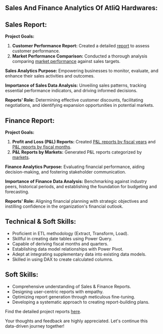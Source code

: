 ## Sales And Finance Analytics Of AtliQ Hardwares:

## Sales Report:

**Project Goals:**

1. **Customer Performance Report:** Created a detailed [report](https://github.com/Bhagwati-hash/Sales-and-Finance-analytics-of-AtliQ-Hardwares/blob/main/Customer%20performance%20report.pdf) to assess customer performance.
2. **Market Performance Comparison:** Conducted a thorough analysis comparing [market performance](https://github.com/Bhagwati-hash/Sales-and-Finance-analytics-of-AtliQ-Hardwares/blob/main/market%20performance%20vs%20target.pdf) against sales targets.

**Sales Analytics Purpose:** Empowering businesses to monitor, evaluate, and enhance their sales activities and outcomes.

**Importance of Sales Data Analysis:** Unveiling sales patterns, tracking essential performance indicators, and driving informed decisions.

**Reports' Role:** Determining effective customer discounts, facilitating negotiations, and identifying expansion opportunities in potential markets.

## Finance Report:

**Project Goals:**

1. **Profit and Loss (P&L) Reports:** Created [P&L reports by fiscal years](https://github.com/Bhagwati-hash/Sales-and-Finance-analytics-of-AtliQ-Hardwares/blob/main/P%20%26%20L%20Statement%20by%20Fiscal%20Year.pdf) and [P&L reports by fiscal months](https://github.com/Bhagwati-hash/Sales-and-Finance-analytics-of-AtliQ-Hardwares/blob/main/P%20%26%20L%20%20By%20Fiscal%20Months.pdf).
2. **P&L Reports by Markets:** Generated P&L reports categorized by [markets](https://github.com/Bhagwati-hash/Sales-and-Finance-analytics-of-AtliQ-Hardwares/blob/main/P%20%26%20L%20By%20Market.pdf).

**Finance Analytics Purpose:** Evaluating financial performance, aiding decision-making, and fostering stakeholder communication.

**Importance of Finance Data Analysis:** Benchmarking against industry peers, historical periods, and establishing the foundation for budgeting and forecasting.

**Reports' Role:** Aligning financial planning with strategic objectives and instilling confidence in the organization's financial outlook.

## Technical & Soft Skills:

- Proficient in ETL methodology (Extract, Transform, Load).
- Skillful in creating date tables using Power Query.
- Capable of deriving fiscal months and quarters.
- Establishing data model relationships with Power Pivot.
- Adept at integrating supplementary data into existing data models.
- Skilled in using DAX to create calculated columns.

## Soft Skills:

- Comprehensive understanding of Sales & Finance Reports.
- Designing user-centric reports with empathy.
- Optimizing report generation through meticulous fine-tuning.
- Developing a systematic approach to creating report-building plans.

Find the detailed project reports [here](https://github.com/srinathankolla/Excel-Sales-And-Finance-Analytics/tree/main).

Your thoughts and feedback are highly appreciated. Let's continue this data-driven journey together!

